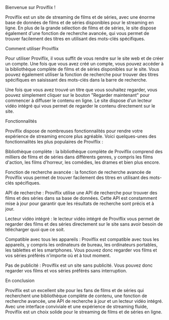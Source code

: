 Bienvenue sur Proviflix !

Proviflix est un site de streaming de films et de séries, avec une énorme base de données de films et de séries disponibles pour le streaming en ligne. En plus de la grande sélection de films et de séries, le site dispose également d'une fonction de recherche avancée, qui vous permet de trouver facilement des titres en utilisant des mots-clés spécifiques.

Comment utiliser Proviflix

Pour utiliser Proviflix, il vous suffit de vous rendre sur le site web et de créer un compte. Une fois que vous avez créé un compte, vous pouvez accéder à la bibliothèque complète de films et de séries disponibles sur le site. Vous pouvez également utiliser la fonction de recherche pour trouver des titres spécifiques en saisissant des mots-clés dans la barre de recherche.

Une fois que vous avez trouvé un titre que vous souhaitez regarder, vous pouvez simplement cliquer sur le bouton "Regarder maintenant" pour commencer à diffuser le contenu en ligne. Le site dispose d'un lecteur vidéo intégré qui vous permet de regarder le contenu directement sur le site.

Fonctionnalités

Proviflix dispose de nombreuses fonctionnalités pour rendre votre expérience de streaming encore plus agréable. Voici quelques-unes des fonctionnalités les plus populaires de Proviflix :

Bibliothèque complète : la bibliothèque complète de Proviflix comprend des milliers de films et de séries dans différents genres, y compris les films d'action, les films d'horreur, les comédies, les drames et bien plus encore.

Fonction de recherche avancée : la fonction de recherche avancée de Proviflix vous permet de trouver facilement des titres en utilisant des mots-clés spécifiques.

API de recherche : Proviflix utilise une API de recherche pour trouver des films et des séries dans sa base de données. Cette API est constamment mise à jour pour garantir que les résultats de recherche sont précis et à jour.

Lecteur vidéo intégré : le lecteur vidéo intégré de Proviflix vous permet de regarder des films et des séries directement sur le site sans avoir besoin de télécharger quoi que ce soit.

Compatible avec tous les appareils : Proviflix est compatible avec tous les appareils, y compris les ordinateurs de bureau, les ordinateurs portables, les tablettes et les smartphones. Vous pouvez donc regarder vos films et vos séries préférés n'importe où et à tout moment.

Pas de publicité : Proviflix est un site sans publicité. Vous pouvez donc regarder vos films et vos séries préférés sans interruption.

En conclusion

Proviflix est un excellent site pour les fans de films et de séries qui recherchent une bibliothèque complète de contenu, une fonction de recherche avancée, une API de recherche à jour et un lecteur vidéo intégré. Avec une interface conviviale et une expérience de streaming fluide, Proviflix est un choix solide pour le streaming de films et de séries en ligne.
